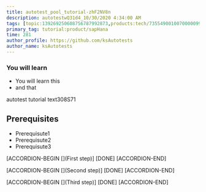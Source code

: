 ```yaml
---
title: autotest_pool_tutorial-zhF2NV8n
description: autotestwQ31d4_10/30/2020 4:34:00 AM
tags: [topic:139269250608756787992873,products:tech/73554900100700000996,tutorial:experience/advanced]
primary_tag: tutorial:product/sapHana
time: 281
author_profile: https://github.com/ksAutotests
author_name: ksAutotests
---
```

### You will learn
- You will learn this
- and that

autotest tutorial text308S71

## Prerequisites
- Prerequisute1
- Prerequisute2
- Prerequisute3

[ACCORDION-BEGIN [](First step)]
[DONE]
[ACCORDION-END]

[ACCORDION-BEGIN [](Second step)]
[DONE]
[ACCORDION-END]

[ACCORDION-BEGIN [](Third step)]
[DONE]
[ACCORDION-END]

